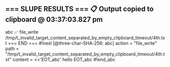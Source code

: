 === SLUPE RESULTS ===
📋 Output copied to clipboard @ 03:37:03.827 pm
---------------------
abc ✅ file_write /tmp/t_invalid_target_content_separated_by_empty_clipboard_timeout/4th.txt
=== END ===
#!nesl [@three-char-SHA-256: abc]
action = "file_write"
path = "/tmp/t_invalid_target_content_separated_by_empty_clipboard_timeout/4th.txt"
content = <<'EOT_abc'
hello
EOT_abc
#!end_abc